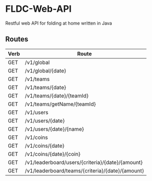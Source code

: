 # FLDC-Web-API
Restful web API for folding at home written in Java

## Routes
| Verb | Route                                            |
|------|--------------------------------------------------|
| GET  | /v1/global                                       |
| GET  | /v1/global/{date}                                |
| GET  | /v1/teams                                        |
| GET  | /v1/teams/{date}                                 |
| GET  | /v1/teams/{date}/{teamId}                        |
| GET  | /v1/teams/getName/{teamId}                       |
| GET  | /v1/users                                        |
| GET  | /v1/users/{date}                                 |
| GET  | /v1/users/{date}/{name}                          |
| GET  | /v1/coins                                        |
| GET  | /v1/coins/{date}                                 |
| GET  | /v1/coins/{date}/{coin}                          |
| GET  | /v1/leaderboard/users/{criteria}/{date}/{amount} |
| GET  | /v1/leaderboard/teams/{criteria}/{date}/{amount} |
